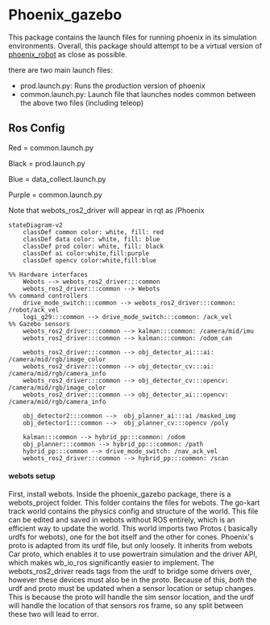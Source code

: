 # Phoenix_gazebo

This package contains the launch files for running phoenix in its simulation environments. Overall, this package
should attempt to be a virtual version of [phoenix_robot](phoenix_robot.md) as close as possible.

there are two main launch files:

- prod.launch.py: Runs the production version of phoenix
- common.launch.py: Launch file that launches nodes common between the above two files (including teleop)


## Ros Config

Red = common.launch.py

Black = prod.launch.py

Blue = data_collect.launch.py

Purple = common.launch.py


Note that webots_ros2_driver will appear in rqt as /Phoenix

```mermaid
stateDiagram-v2
    classDef common color: white, fill: red
    classDef data color: white, fill: blue
    classDef prod color: white, fill: black
    classDef ai color:white,fill:purple
    classDef opencv color:white,fill:blue

%% Hardware interfaces
    Webots --> webots_ros2_driver:::common
    webots_ros2_driver:::common --> Webots
%% command controllers
    drive_mode_switch:::common --> webots_ros2_driver:::common: /robot/ack_vel
    logi_g29:::common --> drive_mode_switch:::common: /ack_vel
%% Gazebo sensors
    webots_ros2_driver:::common --> kalman:::common: /camera/mid/imu
    webots_ros2_driver:::common --> kalman:::common: /odom_can

    webots_ros2_driver:::common --> obj_detector_ai:::ai: /camera/mid/rgb/image_color
    webots_ros2_driver:::common --> obj_detector_cv:::ai: /camera/mid/rgb/camera_info
    webots_ros2_driver:::common --> obj_detector_cv:::opencv: /camera/mid/rgb/image_color
    webots_ros2_driver:::common --> obj_detector_ai:::opencv: /camera/mid/rgb/camera_info

    obj_detector2:::common -->  obj_planner_ai:::ai /masked_img
    obj_detector1:::common -->  obj_planner_cv:::opencv /poly

    kalman:::common --> hybrid_pp:::common: /odom
    obj_planner:::common --> hybrid_pp:::common: /path
    hybrid_pp:::common --> drive_mode_switch: /nav_ack_vel
    webots_ros2_driver:::common --> hybrid_pp:::common: /scan
```

#### webots setup

First, install webots. Inside the phoenix_gazebo package, there is a webots_project folder. This folder contains the
files for webots. The go-kart track world contains the physics config and structure of the world. This file can be
edited
and saved in webots without ROS entirely, which is an efficient way to update the world. This world imports two Protos (
basically urdfs for webots), one for the bot itself and the other for cones. Phoenix's proto is adapted from its urdf
file,
but only loosely. It inherits from webots Car proto, which enables it to use powertrain simulation and the driver API,
which makes wb_io_ros significantly easier to implement. The webots_ros2_driver reads tags from the urdf to bridge some
drivers over, however these devices must also be in the proto. Because of this, _both_ the urdf and proto must be
updated when a sensor location or setup changes. This is because the proto will handle the sim sensor location, and the
urdf will handle the location of that sensors ros frame, so any split between these two will lead to error.
